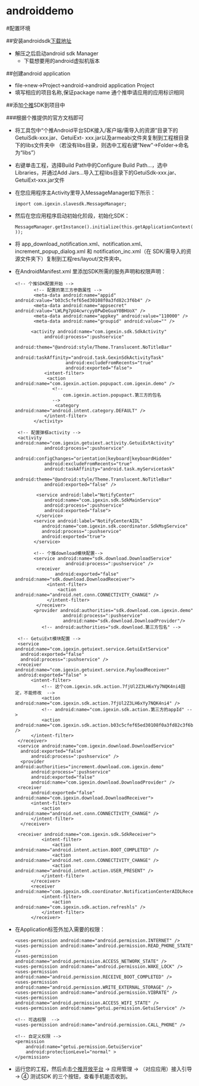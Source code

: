 androiddemo
===========
#配置环境

##安装androidsdk[下载地址]
* 解压之后启动android sdk Manager
  * 下载想要用的android虚拟机版本

##创建android application
* file->new->Project->android->android application Project
* 填写相应的项目名称,保证package name 通个推申请应用的应用标识相同

##添加[个推]SDK到项目中

###根据个推提供的官方文档即可
* 将工具包中“个推Android平台SDK接入/客户端/需导入的资源”目录下的GetuiSdk-xxx.jar、GetuiExt- xxx.jar以及armeabi文件夹复制到工程根目录下的libs文件夹中
（若没有libs目录，则选中工程右键“New”->Folder->命名为“libs”）

* 右键单击工程，选择Build Path中的Configure Build Path...，选中Libraries，并通过Add Jars...导入工程libs目录下的GetuiSdk-xxx.jar、GetuiExt-xxx.jar文件

* 在您应用程序主Activity里导入MessageManager如下所示：
  
  `import com.igexin.slavesdk.MessageManager;`

* 然后在您应用程序启动初始化阶段，初始化SDK：

  `MessageManager.getInstance().initialize(this.getApplicationContext());`
* 将 app_download_notification.xml、notification.xml、increment_popup_dialog.xml 和 notification_inc.xml（在 SDK/需导入的资源文件夹下）复制到工程res/layout/文件夹中。
* 在AndroidManifest.xml 里添加SDK所需的服务声明和权限声明：

	  <!-- 个推SDK配置开始 -->
			 <!-- 配置的第三方参数属性 -->
			 <meta-data android:name="appid" android:value="b03c5cfef65ed30108f0a3fd82c3f6b4" />
			 <meta-data android:name="appsecret" android:value="LWLPg7pU4cwrcyy8PwDeGuaY0BHUoX" />
			 <meta-data android:name="appkey" android:value="110000" />
			 <meta-data android:name="groupid" android:value="" />
			
		 	<activity android:name="com.igexin.sdk.SdkActivity"
	             android:process=":pushservice"
				          android:theme="@android:style/Theme.Translucent.NoTitleBar"
	         			 android:taskAffinity="android.task.GexinSdkActivityTask"
	         			 android:excludeFromRecents="true"
	         			 android:exported="false">
				 <intent-filter>
				  <action android:name="com.igexin.action.popupact.com.igexin.demo" />
					<!--
						com.igexin.action.popupact.第三方的包名
					-->
					 <category android:name="android.intent.category.DEFAULT" />
				 </intent-filter>
			 </activity>
	
	   <!-- 配置弹框activity -->
	   <activity android:name="com.igexin.getuiext.activity.GetuiExtActivity"  
	             android:process=":pushservice"
	        	    android:configChanges="orientation|keyboard|keyboardHidden"
	             android:excludeFromRecents="true"
	             android:taskAffinity="android.task.myServicetask"
	             android:theme="@android:style/Theme.Translucent.NoTitleBar"
	             android:exported="false" />
			
			  <service android:label="NotifyCenter" 
	             android:name="com.igexin.sdk.SdkMainService"
	             android:process=":pushservice"
	             android:exported="false">
			  </service>
			 <service android:label="NotifyCenterAIDL"
	            android:name="com.igexin.sdk.coordinator.SdkMsgService"
	            android:process=":pushservice"
	            android:exported="true">
			 </service>
			
			 <!-- 个推download模块配置-->
			 <service android:name="sdk.download.DownloadService"
				         android:process=":pushservice" />
			  <receiver
				     android:exported="false" android:name="sdk.download.DownloadReceiver"> 
				  <intent-filter>
					  <action android:name="android.net.conn.CONNECTIVITY_CHANGE" />
				  </intent-filter>
			  </receiver>
			 <provider android:authorities="sdk.download.com.igexin.demo" 
	          			android:process=":pushservice" 
	          			android:name="sdk.download.DownloadProvider"/>
				<!-- android:authorities="sdk.download.第三方包名" -->
	
	   <!-- GetuiExt模块配置 -->
	   <service android:name="com.igexin.getuiext.service.GetuiExtService" 
	   	android:exported="false"
	   	android:process=":pushservice" />
	   <receiver android:name="com.igexin.getuiext.service.PayloadReceiver"
	   android:exported="false" >
	   		<intent-filter>
	   			<!-- 这个com.igexin.sdk.action.7fjUl2Z3LH6xYy7NQK4ni4固定，不能修改  -->
	   			<action android:name="com.igexin.sdk.action.7fjUl2Z3LH6xYy7NQK4ni4" />
	   			<!-- android:name="com.igexin.sdk.action.第三方的appId" -->			
	   			<action android:name="com.igexin.sdk.action.b03c5cfef65ed30108f0a3fd82c3f6b4" />
	   		</intent-filter>
	   </receiver>
	   <service android:name="com.igexin.download.DownloadService"
	   	android:exported="false" 
	   		android:process=":pushservice" />
	   	<provider android:authorities="increment.download.com.igexin.demo"
	   		android:process=":pushservice"
	   		android:exported="false" 
	   		android:name="com.igexin.download.DownloadProvider" />
	   <receiver
	   		android:exported="false" android:name="com.igexin.download.DownloadReceiver"> 
	   		<intent-filter>
	   			<action android:name="android.net.conn.CONNECTIVITY_CHANGE" />
	   		</intent-filter>
	   	</receiver>
	   
	   <receiver android:name="com.igexin.sdk.SdkReceiver">
	   			<intent-filter>
	   				<action android:name="android.intent.action.BOOT_COMPLETED" />
	   				<action android:name="android.net.conn.CONNECTIVITY_CHANGE" />
	   				<action android:name="android.intent.action.USER_PRESENT" />
	   			</intent-filter>
	   		</receiver>
	   		<receiver android:name="com.igexin.sdk.coordinator.NotificationCenterAIDLReceiver">
	   			<intent-filter>
	   				<action android:name="com.igexin.sdk.action.refreshls" />
	   			</intent-filter>
	   		</receiver>
* 在Application标签外加入需要的权限：

	  <uses-permission android:name="android.permission.INTERNET" />
	  <uses-permission android:name="android.permission.READ_PHONE_STATE" />
	  <uses-permission android:name="android.permission.ACCESS_NETWORK_STATE" />
	  <uses-permission android:name="android.permission.WAKE_LOCK" />
	  <uses-permission android:name="android.permission.RECEIVE_BOOT_COMPLETED" />
	  <uses-permission android:name="android.permission.WRITE_EXTERNAL_STORAGE" />
	  <uses-permission android:name="android.permission.VIBRATE" />
	  <uses-permission android:name="android.permission.ACCESS_WIFI_STATE" />
	  <uses-permission android:name="getui.permission.GetuiService" />
	  	
	  <!-- 可选权限  -->
	  <uses-permission android:name="android.permission.CALL_PHONE" />
	  
	  <!-- 自定义权限 -->
	  <permission
	      android:name="getui.permission.GetuiService"
	      android:protectionLevel="normal" >
	  </permission>
	  
* 运行您的工程，然后点击[个推开放平台] -> 应用管理 -> （对应应用）接入引导 -> ④ 测试SDK 的三个按钮，查看手机能否收到。

[下载地址]:http://developer.android.com/sdk/index.html
[个推]:http://www.igetui.com/
[个推开放平台]:http://dev.igetui.com
